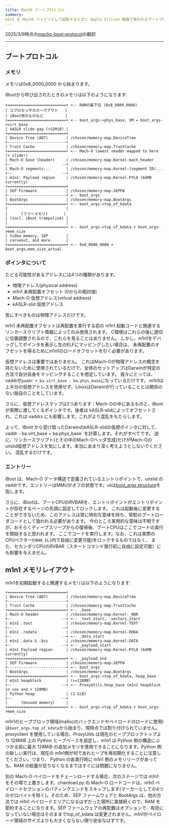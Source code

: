 ```yaml
---
title: MachO ブートプロトコル
summary:
m1n1 を MachO バイナリとして起動するときに Apple Silicon 機器で使われるブートプロトコル
---
```


2025/3/9時点の[macho-boot-protocol](https://github.com/AsahiLinux/docs/blob/main/docs/fw/macho-boot-protocol.md)の翻訳

---
## ブートプロトコル

### メモリ

メモリは0x8_0000_0000 から始まります。

iBootから呼び出されたときのメモリは以下のようになります:


```
+==========================+ <-- RAMの最下位 (0x8_0000_0000)
| コプロセッサのカーブアウト   |
| iBoot用のものなど　        |
+==========================+ <-- boot_args->phys_base, VM = boot_args->virt_base
| kASLR slide gap (<32MiB) |
+==========================+
| Device Tree (ADT)        | /chosen/memory-map.DeviceTree
+--------------------------+
| Trust Cache              | /chosen/memory-map.TrustCache
+==========================+ <-- Mach-O lowest vmaddr mapped to here (+ slide!)
| Mach-O base (header)     | /chosen/memory-map.Kernel-mach_header
+--                      --+
| Mach-O segments...       | /chosen/memory-map.Kernel-(segment ID)...
+--                      --+
| m1n1: Payload region     | /chosen/memory-map.Kernel-PYLD (64MB currently)
+==========================+
| SEP Firmware             | /chosen/memory-map.SEPFW
+--------------------------+ <-- boot_args
| BootArgs                 | /chosen/memory-map.BootArgs
+==========================+ <-- boot_args->top_of_kdata
|                          |
|      (フリーメモリ)       |
| (incl. iBoot trampoline) |
|                          |
+==========================+ <-- boot_args->top_of_kdata + boot_args->mem_size
| Video memory, SEP        |
| carveout, and more       |
+==========================+ <-- 0x8_0000_0000 + boot_args.mem_size_actual
```

### ポインタについて

たどる可能性があるアドレスには4つの種類があります。

* 物理アドレス(physical address)
* m1n1 未再配置オフセット (0からの相対値)
* Mach-O 仮想アドレス(virtual address)
* kASLR-slid 仮想アドレス

気にすべきものは物理アドレスだけです。

m1n1 未再配置オフセットは再配置を実行する前の m1n1 起動コードと関連するリンカースクリプト情報によってのみ使用されます。
C環境はこれらの後に適切に位置調整されるので、これらを見ることはありません。
しかし、m1n1をデバッグしてポインタを表示し生のELFにマッピングしたい場合は、
未再配置のオフセットを得るためにm1n1のロードオフセットを引く必要があります。

仮想アドレスは重要ではありません。
これはMach-Oが物理アドレスの概念を持たないために使用されているだけで、全体のセットアップはDarwinが特定の方法で自分自身をマッピングすることを想定しています。
我々にとっては、vaddrが`paddr + ba.virt_base - ba.phys_base`になっているだけです。
m1n1は上半分の仮想アドレスを使用せず、LinuxはDarwinが行っていることとは関係のない独自のことをしています。

さらに、仮想アドレスマップは2つあります：Mach-Oの中にあるものと、iBootが実際に渡してくるポインタです。後者は kASLR-slidによってオフセットされ、これは vaddrs にも影響します。これがより混乱をもたらします。

よって、iBoot から受け取ったDarwinのkASLR-slidの仮想ポインタに対して、vaddr - ba.virt_base + ba.phys_base` を計算します。それがすべてです。
逆に、リンカースクリプト(とその中のMach-Oヘッダ生成)だけがMach-Oのunslid仮想アドレスを気にします。本当にあまり深く考えようとしないでください。
混乱するだけです。

### エントリー

iBoot は、Mach-O データ構造で定義されているエントリポイントで、unslid の
vaddrです。エントリーはMMUがオフの状態です。`x0`は[boot_args structure](https://github.com/AsahiLinux/m1n1/blob/main/src/xnuboot.h)を指します。

さらに、iBootは、ブートCPUのRVBARを、エントリポイントがエントリポイントが存在するページの先頭に設定してロックします。
これは起動後に変更することができないため、このアドレスは常に特別な意味を持ち、常駐のブートローダコードとして扱われる必要があります。
今のところ実用的な意味は不明ですが、おそらくディープスリープからの復帰後、ブートCPUはここでコードの実行を開始すると思われます。
ここでコードを実行します。なお、これは実際のCPUベクター(`VBAR_EL2`内で自由に変更可能)をロックするものではなく、
また、セカンダリCPUのRVBAR（スタートコマンド発行前に自由に設定可能）にも影響を与えません。

## m1n1 メモリレイアウト

m1n1を初期起動すると関連するメモリは以下のようになります:

```
+==========================+
| Device Tree (ADT)        | /chosen/memory-map.DeviceTree
+--------------------------+
| Trust Cache              | /chosen/memory-map.TrustCache
+==========================+ <-- _base
| Mach-O header            | /chosen/memory-map.Kernel-_HDR
+--                      --+ <-- _text_start, _vectors_start
| m1n1 .text               | /chosen/memory-map.Kernel-TEXT
+--                      --+
| m1n1 .rodata             | /chosen/memory-map.Kernel-RODA
+--                      --+ <-- _data_start
| m1n1 .data & .bss        | /chosen/memory-map.Kernel-DATA
+--                      --+ <-- _payload_start
| m1n1 Payload region      | /chosen/memory-map.Kernel-PYLD (64MB currently)
+==========================+ <-- _payload_end
| SEP Firmware             | /chosen/memory-map.SEPFW
+--------------------------+ <-- boot_args
| BootArgs                 | /chosen/memory-map.BootArgs
+==========================+ <-- boot_args->top_of_kdata, heap_base
| m1n1 heapblock           | (>=128MB)
+--                      --+ <-- ProxyUtils.heap_base (m1n1 heapblock in use end + 128MB)
| Python heap              | (1 GiB)
+--                      --+
|      (Unused memory)     |
+==========================+ <-- boot_args->top_of_kdata + boot_args->mem_size
```

m1n1のヒープブロック領域(mallocのバックエンドやペイロードのロードに使用)は`boot_args.top_of_kdata`から始まり、現時点では割り付けられていません。
proxyclient を使用している場合、ProxyUtils は現在のヒープブロックトップより 128MiB 上の Python ヒープベースを設定し、m1n1 は Python 側の構造にぶつかる前に最大 128MiB の追加メモリを使用できることになります。Python 側の新しい実行は、現在の m1n1側が何であれヒープを再初期化することに注意してください。つまり、 Python の各実行時に m1n1 側のメモリリークがあっても、RAM の総量が足りなくなるまではすぐには問題になりません。

別の Mach-O ペイロードをチェーンロードする場合、次のステージでは m1n1 をその場で上書きします。chainload.py の Mach-O ロードコードは、m1n1 ペイロードセクションのパディングエンドをスキップします(マーカーとしての4つのゼロバイトを除く)。そのため、SEP ファームウェアと BootArgs は、他の方法では m1n1 ペイロードエリアになるはずだった場所に直接続くので、RAM を節約することになります。SEP ファームウェアの再配置はオプションで、有効になっていない場合はそのままでtop_of_kdata は変更されません。m1n1がペイロード領域のサイズよりも大きくならない限り安全なはずです。
